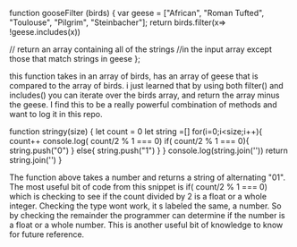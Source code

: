 function gooseFilter (birds) {
  var geese = ["African", "Roman Tufted", "Toulouse", "Pilgrim", "Steinbacher"];
return birds.filter(x=> !geese.includes(x))
  
  // return an array containing all of the strings 
  //in the input array except those that match strings in geese
};

this function takes in an array of birds, has an array of geese that is compared to the array of birds.
i just learned that by using both filter() and includes() you can iterate over the birds array, and return the array
minus the geese. I find this to be a really powerful combination of methods and want to log it in this repo.

function stringy(size) {
let count = 0
let string =[]
for(i=0;i<size;i++){
count++
console.log( count/2 % 1 === 0)
 if( count/2 % 1 === 0){
string.push("0")
 }
  else{
string.push("1")
  }
}
  console.log(string.join(''))
  return string.join('')
}

The function above takes a number and returns a string of alternating "01". The most useful bit of code from this snippet is if( count/2 % 1 === 0) which is checking to see if the count divided by 2 is a float or a whole integer. Checking the type wont work, it s labeled the same, a number. So by checking the remainder the programmer can determine if the number is a float or a whole number. This is another useful bit of knowledge to know for future reference.